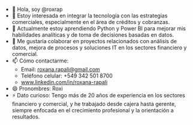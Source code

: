 - 👋 Hola, soy @roxrap
- 👀 Estoy interesada en integrar la tecnología con las estrategias comerciales, especialmente en el área de créditos y cobranzas.
- 🌱 Actualmente estoy aprendiendo Python y Power BI para mejorar mis habilidades analíticas y de toma de decisiones basadas en datos.
- 💞️ Me gustaría colaborar en proyectos relacionados con análisis de datos, mejora de procesos y soluciones IT en los sectores financiero y comercial.
- 📫 Cómo contactarme: 
  - Email: roxana.rapali@gmail.com
  - Teléfono celular: +549 342 501 8700
  - www.linkedin.com/in/roxana-rapali
- 😄 Pronombres: Roxi
- ⚡ Dato curioso: Tengo más de 20 años de experiencia en los sectores financiero y comercial, y he trabajado desde cajera hasta gerente, siempre enfocada en el crecimiento profesional y la orientación a resultados.
